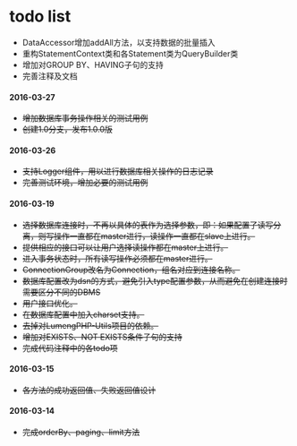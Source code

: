 # todo list

* DataAccessor增加addAll方法，以支持数据的批量插入
* 重构StatementContext类和各Statement类为QueryBuilder类
* 增加对GROUP BY、HAVING子句的支持
* 完善注释及文档

#### 2016-03-27

* ~~增加数据库事务操作相关的测试用例~~
* ~~创建1.0分支，发布1.0.0版~~

#### 2016-03-26

* ~~支持Logger组件，用以进行数据库相关操作的日志记录~~
* ~~完善测试环境，增加必要的测试用例~~

#### 2016-03-19

* ~~选择数据库连接时，不再以具体的表作为选择参数，即：如果配置了读写分离，则写操作一直都在master进行，读操作一直都在slave上进行。~~
* ~~提供相应的接口可以让用户选择读操作都在master上进行。~~
* ~~进入事务状态时，所有读写操作必须都在master进行。~~
* ~~ConnectionGroup改名为Connection，组名对应到连接名称。~~
* ~~数据库配置改为dsn的方式，避免引入type配置参数，从而避免在创建连接时需要区分不同的DBMS~~
* ~~用户接口优化。~~
* ~~在数据库配置中加入charset支持。~~
* ~~去掉对LumengPHP-Utils项目的依赖。~~
* ~~增加对EXISTS、NOT EXISTS条件子句的支持~~
* ~~完成代码注释中的各todo项~~

#### 2016-03-15

* ~~各方法的成功返回值、失败返回值设计~~

#### 2016-03-14

* ~~完成orderBy、paging、limit方法~~
